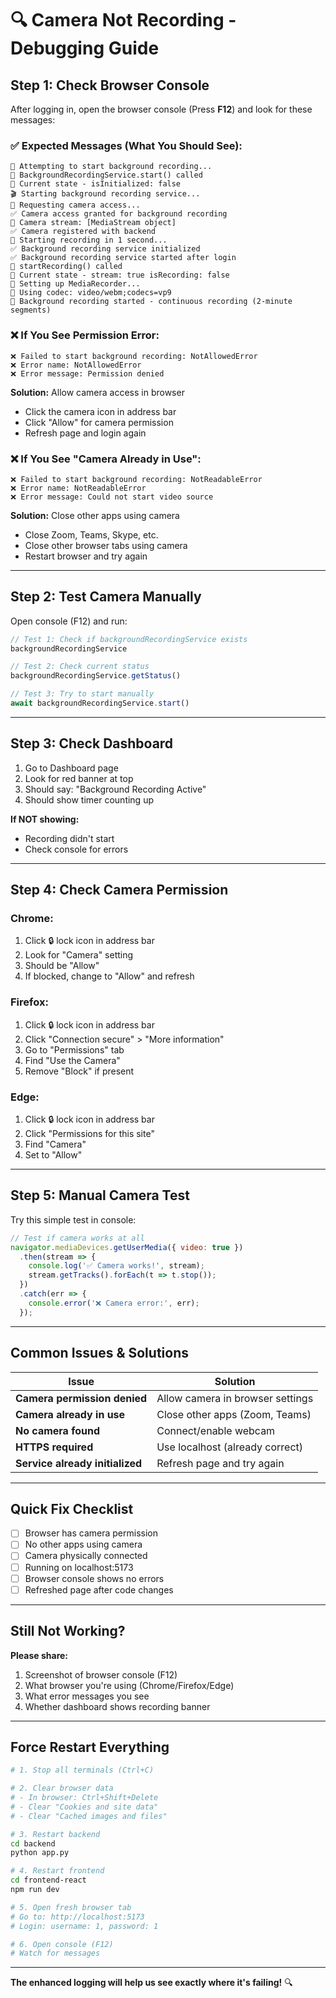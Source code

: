 # 🔍 Camera Not Recording - Debugging Guide

## Step 1: Check Browser Console

After logging in, open the browser console (Press **F12**) and look for these messages:

### ✅ Expected Messages (What You Should See):
```
📍 Attempting to start background recording...
📍 BackgroundRecordingService.start() called
📍 Current state - isInitialized: false
🎬 Starting background recording service...
📍 Requesting camera access...
✅ Camera access granted for background recording
📍 Camera stream: [MediaStream object]
✅ Camera registered with backend
📍 Starting recording in 1 second...
✅ Background recording service initialized
✅ Background recording service started after login
📍 startRecording() called
📍 Current state - stream: true isRecording: false
📍 Setting up MediaRecorder...
📍 Using codec: video/webm;codecs=vp9
🔴 Background recording started - continuous recording (2-minute segments)
```

### ❌ If You See Permission Error:
```
❌ Failed to start background recording: NotAllowedError
❌ Error name: NotAllowedError
❌ Error message: Permission denied
```

**Solution:** Allow camera access in browser
- Click the camera icon in address bar
- Click "Allow" for camera permission
- Refresh page and login again

### ❌ If You See "Camera Already in Use":
```
❌ Failed to start background recording: NotReadableError
❌ Error name: NotReadableError
❌ Error message: Could not start video source
```

**Solution:** Close other apps using camera
- Close Zoom, Teams, Skype, etc.
- Close other browser tabs using camera
- Restart browser and try again

---

## Step 2: Test Camera Manually

Open console (F12) and run:
```javascript
// Test 1: Check if backgroundRecordingService exists
backgroundRecordingService

// Test 2: Check current status
backgroundRecordingService.getStatus()

// Test 3: Try to start manually
await backgroundRecordingService.start()
```

---

## Step 3: Check Dashboard

1. Go to Dashboard page
2. Look for red banner at top
3. Should say: "Background Recording Active"
4. Should show timer counting up

**If NOT showing:**
- Recording didn't start
- Check console for errors

---

## Step 4: Check Camera Permission

### Chrome:
1. Click 🔒 lock icon in address bar
2. Look for "Camera" setting
3. Should be "Allow"
4. If blocked, change to "Allow" and refresh

### Firefox:
1. Click 🔒 lock icon in address bar
2. Click "Connection secure" > "More information"
3. Go to "Permissions" tab
4. Find "Use the Camera"
5. Remove "Block" if present

### Edge:
1. Click 🔒 lock icon in address bar
2. Click "Permissions for this site"
3. Find "Camera"
4. Set to "Allow"

---

## Step 5: Manual Camera Test

Try this simple test in console:
```javascript
// Test if camera works at all
navigator.mediaDevices.getUserMedia({ video: true })
  .then(stream => {
    console.log('✅ Camera works!', stream);
    stream.getTracks().forEach(t => t.stop());
  })
  .catch(err => {
    console.error('❌ Camera error:', err);
  });
```

---

## Common Issues & Solutions

| Issue | Solution |
|-------|----------|
| **Camera permission denied** | Allow camera in browser settings |
| **Camera already in use** | Close other apps (Zoom, Teams) |
| **No camera found** | Connect/enable webcam |
| **HTTPS required** | Use localhost (already correct) |
| **Service already initialized** | Refresh page and try again |

---

## Quick Fix Checklist

- [ ] Browser has camera permission
- [ ] No other apps using camera
- [ ] Camera physically connected
- [ ] Running on localhost:5173
- [ ] Browser console shows no errors
- [ ] Refreshed page after code changes

---

## Still Not Working?

**Please share:**
1. Screenshot of browser console (F12)
2. What browser you're using (Chrome/Firefox/Edge)
3. What error messages you see
4. Whether dashboard shows recording banner

---

## Force Restart Everything

```bash
# 1. Stop all terminals (Ctrl+C)

# 2. Clear browser data
# - In browser: Ctrl+Shift+Delete
# - Clear "Cookies and site data"
# - Clear "Cached images and files"

# 3. Restart backend
cd backend
python app.py

# 4. Restart frontend  
cd frontend-react
npm run dev

# 5. Open fresh browser tab
# Go to: http://localhost:5173
# Login: username: 1, password: 1

# 6. Open console (F12)
# Watch for messages
```

---

**The enhanced logging will help us see exactly where it's failing!** 🔍
